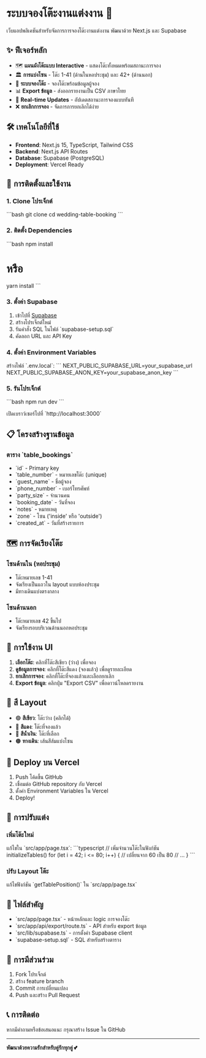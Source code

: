 # ระบบจองโต๊ะงานแต่งงาน 💒

เว็บแอปพลิเคชันสำหรับจัดการการจองโต๊ะงานแต่งงาน พัฒนาด้วย Next.js และ Supabase

## ✨ ฟีเจอร์หลัก

- 🗺️ **แผนผังโต๊ะแบบ Interactive** - แสดงโต๊ะทั้งหมดพร้อมสถานะการจอง
- 🏛️ **การแบ่งโซน** - โต๊ะ 1-41 (ด้านในหอประชุม) และ 42+ (ด้านนอก)
- 📝 **ระบบจองโต๊ะ** - จองโต๊ะพร้อมข้อมูลผู้จอง
- 📊 **Export ข้อมูล** - ส่งออกรายงานเป็น CSV ภาษาไทย
- 🔄 **Real-time Updates** - อัปเดตสถานะการจองแบบทันที
- ❌ **ยกเลิกการจอง** - จัดการการยกเลิกได้ง่าย

## 🛠️ เทคโนโลยีที่ใช้

- **Frontend**: Next.js 15, TypeScript, Tailwind CSS
- **Backend**: Next.js API Routes
- **Database**: Supabase (PostgreSQL)
- **Deployment**: Vercel Ready

## 🚀 การติดตั้งและใช้งาน

### 1. Clone โปรเจ็กต์
\`\`\`bash
git clone <repository-url>
cd wedding-table-booking
\`\`\`

### 2. ติดตั้ง Dependencies
\`\`\`bash
npm install
# หรือ
yarn install
\`\`\`

### 3. ตั้งค่า Supabase
1. เข้าไปที่ [Supabase](https://supabase.com)
2. สร้างโปรเจ็กต์ใหม่
3. รันคำสั่ง SQL ในไฟล์ \`supabase-setup.sql\`
4. คัดลอก URL และ API Key

### 4. ตั้งค่า Environment Variables
สร้างไฟล์ \`.env.local\`:
\`\`\`
NEXT_PUBLIC_SUPABASE_URL=your_supabase_url
NEXT_PUBLIC_SUPABASE_ANON_KEY=your_supabase_anon_key
\`\`\`

### 5. รันโปรเจ็กต์
\`\`\`bash
npm run dev
\`\`\`

เปิดเบราว์เซอร์ไปที่ \`http://localhost:3000\`

## 📋 โครงสร้างฐานข้อมูล

### ตาราง \`table_bookings\`
- \`id\` - Primary key
- \`table_number\` - หมายเลขโต๊ะ (unique)
- \`guest_name\` - ชื่อผู้จอง
- \`phone_number\` - เบอร์โทรศัพท์
- \`party_size\` - จำนวนคน
- \`booking_date\` - วันที่จอง
- \`notes\` - หมายเหตุ
- \`zone\` - โซน ('inside' หรือ 'outside')
- \`created_at\` - วันที่สร้างรายการ

## 🗺️ การจัดเรียงโต๊ะ

### โซนด้านใน (หอประชุม)
- โต๊ะหมายเลข 1-41
- จัดเรียงเป็นแถวใน layout แบบห้องประชุม
- มีทางเดินแบ่งตรงกลาง

### โซนด้านนอก
- โต๊ะหมายเลข 42 ขึ้นไป
- จัดเรียงรอบบริเวณด้านนอกหอประชุม

## 🎨 การใช้งาน UI

1. **เลือกโต๊ะ**: คลิกที่โต๊ะสีเขียว (ว่าง) เพื่อจอง
2. **ดูข้อมูลการจอง**: คลิกที่โต๊ะสีแดง (จองแล้ว) เพื่อดูรายละเอียด
3. **ยกเลิกการจอง**: คลิกที่โต๊ะที่จองแล้วและเลือกยกเลิก
4. **Export ข้อมูล**: คลิกปุ่ม "Export CSV" เพื่อดาวน์โหลดรายงาน

## 🎯 สี Layout
- 🟢 **สีเขียว**: โต๊ะว่าง (คลิกได้)
- 🔴 **สีแดง**: โต๊ะที่จองแล้ว
- 🔵 **สีน้ำเงิน**: โต๊ะที่เลือก
- 🟠 **ทางเดิน**: เส้นสีส้มแบ่งโซน

## 🚀 Deploy บน Vercel

1. Push โค้ดขึ้น GitHub
2. เชื่อมต่อ GitHub repository กับ Vercel
3. ตั้งค่า Environment Variables ใน Vercel
4. Deploy!

## 📝 การปรับแต่ง

### เพิ่มโต๊ะใหม่
แก้ไขใน \`src/app/page.tsx\`:
\`\`\`typescript
// เพิ่มจำนวนโต๊ะในฟังก์ชัน initializeTables()
for (let i = 42; i <= 80; i++) { // เปลี่ยนจาก 60 เป็น 80
  // ...
}
\`\`\`

### ปรับ Layout โต๊ะ
แก้ไขฟังก์ชัน \`getTablePosition()\` ใน \`src/app/page.tsx\`

## 📄 ไฟล์สำคัญ

- \`src/app/page.tsx\` - หน้าหลักและ logic การจองโต๊ะ
- \`src/app/api/export/route.ts\` - API สำหรับ export ข้อมูล
- \`src/lib/supabase.ts\` - การตั้งค่า Supabase client
- \`supabase-setup.sql\` - SQL สำหรับสร้างตาราง

## 🤝 การมีส่วนร่วม

1. Fork โปรเจ็กต์
2. สร้าง feature branch
3. Commit การเปลี่ยนแปลง
4. Push และสร้าง Pull Request

## 📞 การติดต่อ

หากมีคำถามหรือข้อเสนอแนะ กรุณาสร้าง Issue ใน GitHub

---

**พัฒนาด้วยความรักสำหรับคู่รักทุกคู่ 💕**
